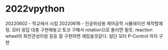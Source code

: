# 2022vpython

20220602 - 학교에서 시킴
20220616 - 인공위성용 제어공학 시뮬레이션 제작할예정. 모터 응답 대충 구현해놓고 토크 구해서 rotation으로 돌리면 될듯. reaction wheel의 회전관성이랑 등등 잘 구현하면 재밌을것같다. 일단 모터 P-Control 까지 구현

